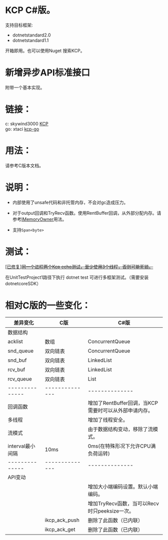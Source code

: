 # KCP C#版。

支持目标框架:  
- dotnetstandard2.0
- dotnetstandard1.1

开箱即用。也可以使用Nuget 搜索KCP。

# 新增异步API标准接口
附带一个基本实现。

# 链接：

c: skywind3000 [KCP](https://github.com/skywind3000/kcp)  
go: xtaci [kcp-go](https://github.com/xtaci/kcp-go)  

# 用法：

请参考C版本文档。

# 说明：

- 内部使用了unsafe代码和非托管内存，不会对gc造成压力。

- 对于output回调和TryRecv函数。使用RentBuffer回调，从外部分配内存。请参考[IMemoryOwner](https://docs.microsoft.com/en-us/dotnet/standard/memory-and-spans/memory-t-usage-guidelines)用法。
- 支持`Span<byte>`

# 测试：
[[已修复]~~同一个进程两个Kcp echo测试，至少使用3个线程，否则可能死锁。~~](Image/deadlock.jpg)

在UnitTestProject1路径下执行 dotnet test 可进行多框架测试。（需要安装dotnetcoreSDK）

# 相对C版的一些变化：

| 差异变化         | C版            | C#版                                                  |
| ---------------- | -------------- | ----------------------------------------------------- |
| 数据结构         |                |                                                       |
| acklist          | 数组           | ConcurrentQueue                                       |
| snd_queue        | 双向链表       | ConcurrentQueue                                       |
| snd_buf          | 双向链表       | LinkedList                                            |
| rcv_buf          | 双向链表       | LinkedList                                            |
| rcv_queue        | 双向链表       | List                                                  |
| --------------   | -------------- | --------------                                        |
| 回调函数         |                | 增加了RentBuffer回调，当KCP需要时可以从外部申请内存。 |
| 多线程           |                | 增加了线程安全。                                      |
| 流模式           |                | 由于数据结构变动，移除了流模式。                      |
| interval最小间隔 | 10ms           | 0ms(在特殊形况下允许CPU满负荷运转)                    |
| --------------   | -------------- | --------------                                        |
| API变动          |                |                                                       |
|                  |                | 增加大小端编码设置。默认小端编码。                    |
|                  |                | 增加TryRecv函数，当可以Recv时只peeksize一次。         |
|                  | ikcp_ack_push  | 删除了此函数（已内联）                                |
|                  | ikcp_ack_get   | 删除了此函数（已内联）                                |
